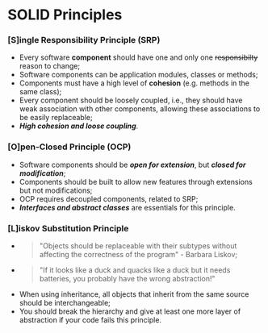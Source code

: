 # SOLID Principles

### [S]ingle Responsibility Principle (SRP)
 - Every software **component** should have one and only one ~~responsibilty~~ reason to change;
 - Software components can be application modules, classes or methods;
 - Components must have a high level of **cohesion** (e.g. methods in the same class);
 - Every component should be loosely coupled, i.e., they should have weak association with other components, allowing these associations to be easily replaceable;
 - ___High cohesion and loose coupling___.

### [O]pen-Closed Principle (OCP)
 - Software components should be ***open for extension***, but ***closed for modification***;
 - Components should be built to allow new features through extensions but not modifications;
 - OCP requires decoupled components, related to SRP;
 - ***Interfaces and abstract classes*** are essentials for this principle.

### [L]iskov Substitution Principle
 - > "Objects should be replaceable with their subtypes without affecting the correctness of the program" - Barbara Liskov;
 - > "If it looks like a duck and quacks like a duck but it needs batteries, you probably have the wrong abstraction!"
 - When using inheritance, all objects that inherit from the same source should be interchangeable;
 - You should break the hierarchy and give at least one more layer of abstraction if your code fails this principle.
